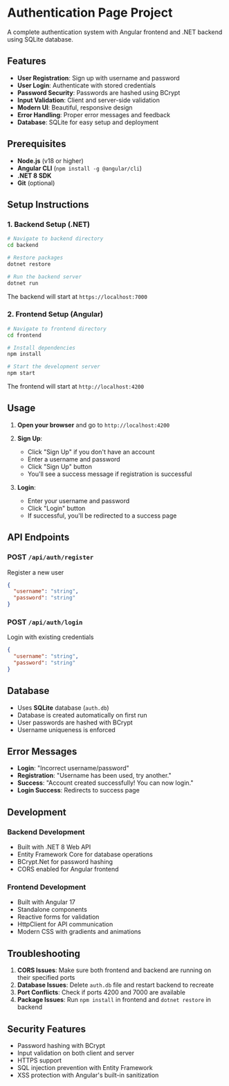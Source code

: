 # Authentication Page Project

A complete authentication system with Angular frontend and .NET backend using SQLite database.

## Features

- **User Registration**: Sign up with username and password
- **User Login**: Authenticate with stored credentials
- **Password Security**: Passwords are hashed using BCrypt
- **Input Validation**: Client and server-side validation
- **Modern UI**: Beautiful, responsive design
- **Error Handling**: Proper error messages and feedback
- **Database**: SQLite for easy setup and deployment

## Prerequisites

- **Node.js** (v18 or higher)
- **Angular CLI** (`npm install -g @angular/cli`)
- **.NET 8 SDK**
- **Git** (optional)

## Setup Instructions

### 1. Backend Setup (.NET)

```bash
# Navigate to backend directory
cd backend

# Restore packages
dotnet restore

# Run the backend server
dotnet run
```

The backend will start at `https://localhost:7000`

### 2. Frontend Setup (Angular)

```bash
# Navigate to frontend directory
cd frontend

# Install dependencies
npm install

# Start the development server
npm start
```

The frontend will start at `http://localhost:4200`

## Usage

1. **Open your browser** and go to `http://localhost:4200`

2. **Sign Up**: 
   - Click "Sign Up" if you don't have an account
   - Enter a username and password
   - Click "Sign Up" button
   - You'll see a success message if registration is successful

3. **Login**:
   - Enter your username and password
   - Click "Login" button
   - If successful, you'll be redirected to a success page

## API Endpoints

### POST `/api/auth/register`
Register a new user
```json
{
  "username": "string",
  "password": "string"
}
```

### POST `/api/auth/login`
Login with existing credentials
```json
{
  "username": "string",
  "password": "string"
}
```

## Database

- Uses **SQLite** database (`auth.db`)
- Database is created automatically on first run
- User passwords are hashed with BCrypt
- Username uniqueness is enforced

## Error Messages

- **Login**: "Incorrect username/password"
- **Registration**: "Username has been used, try another."
- **Success**: "Account created successfully! You can now login."
- **Login Success**: Redirects to success page

## Development

### Backend Development
- Built with .NET 8 Web API
- Entity Framework Core for database operations
- BCrypt.Net for password hashing
- CORS enabled for Angular frontend

### Frontend Development
- Built with Angular 17
- Standalone components
- Reactive forms for validation
- HttpClient for API communication
- Modern CSS with gradients and animations

## Troubleshooting

1. **CORS Issues**: Make sure both frontend and backend are running on their specified ports
2. **Database Issues**: Delete `auth.db` file and restart backend to recreate
3. **Port Conflicts**: Check if ports 4200 and 7000 are available
4. **Package Issues**: Run `npm install` in frontend and `dotnet restore` in backend

## Security Features

- Password hashing with BCrypt
- Input validation on both client and server
- HTTPS support
- SQL injection prevention with Entity Framework
- XSS protection with Angular's built-in sanitization 